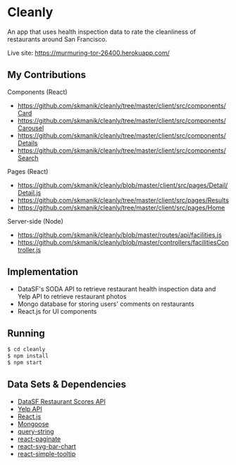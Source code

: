 # Cleanly 

An app that uses health inspection data to rate the cleanliness of restaurants around San Francisco.

Live site: https://murmuring-tor-26400.herokuapp.com/

## My Contributions
Components (React)
- https://github.com/skmanik/cleanly/tree/master/client/src/components/Card
- https://github.com/skmanik/cleanly/tree/master/client/src/components/Carousel
- https://github.com/skmanik/cleanly/tree/master/client/src/components/Details
- https://github.com/skmanik/cleanly/tree/master/client/src/components/Search

Pages (React)
- https://github.com/skmanik/cleanly/blob/master/client/src/pages/Detail/Detail.js
- https://github.com/skmanik/cleanly/tree/master/client/src/pages/Results
- https://github.com/skmanik/cleanly/tree/master/client/src/pages/Home

Server-side (Node)
- https://github.com/skmanik/cleanly/blob/master/routes/api/facilities.js
- https://github.com/skmanik/cleanly/blob/master/controllers/facilitiesController.js

## Implementation

* DataSF's SODA API to retrieve restaurant health inspection data and Yelp API to retrieve restaurant photos
* Mongo database for storing users' comments on restaurants
* React.js for UI components

## Running

```bash
$ cd cleanly
$ npm install
$ npm start
```

## Data Sets & Dependencies

* [DataSF Restaurant Scores API](https://dev.socrata.com/foundry/data.sfgov.org/sipz-fjte)
* [Yelp API](https://www.yelp.com/developers/documentation/v3)
* [React.js](https://reactjs.org/)
* [Mongoose](https://mongoosejs.com/)
* [query-string](https://www.npmjs.com/package/query-string)
* [react-paginate](https://www.npmjs.com/package/react-paginate)
* [react-svg-bar-chart](https://www.npmjs.com/package/react-svg-bar-chart)
* [react-simple-tooltip](https://www.npmjs.com/package/react-simple-tooltip)
